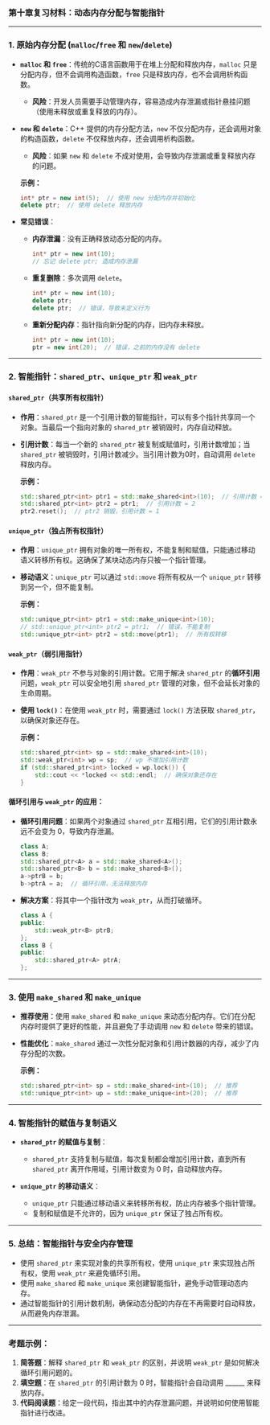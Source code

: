 ### 第十章复习材料：动态内存分配与智能指针

---

### 1. **原始内存分配 (`malloc`/`free` 和 `new`/`delete`)**
- **`malloc` 和 `free`**：传统的C语言函数用于在堆上分配和释放内存，`malloc` 只是分配内存，但不会调用构造函数，`free` 只是释放内存，也不会调用析构函数。
  - **风险**：开发人员需要手动管理内存，容易造成内存泄漏或指针悬挂问题（使用未释放或重复释放的内存）。

- **`new` 和 `delete`**：C++ 提供的内存分配方法，`new` 不仅分配内存，还会调用对象的构造函数，`delete` 不仅释放内存，还会调用析构函数。
  - **风险**：如果 `new` 和 `delete` 不成对使用，会导致内存泄漏或重复释放内存的问题。

  **示例：**
  ```cpp
  int* ptr = new int(5);  // 使用 new 分配内存并初始化
  delete ptr;  // 使用 delete 释放内存
  ```

- **常见错误**：
  - **内存泄漏**：没有正确释放动态分配的内存。
    ```cpp
    int* ptr = new int(10);
    // 忘记 delete ptr; 造成内存泄漏
    ```
  - **重复删除**：多次调用 `delete`。
    ```cpp
    int* ptr = new int(10);
    delete ptr;
    delete ptr;  // 错误，导致未定义行为
    ```
  - **重新分配内存**：指针指向新分配的内存，旧内存未释放。
    ```cpp
    int* ptr = new int(10);
    ptr = new int(20);  // 错误，之前的内存没有 delete
    ```

---

### 2. **智能指针：`shared_ptr`、`unique_ptr` 和 `weak_ptr`**

#### **`shared_ptr`（共享所有权指针）**
- **作用**：`shared_ptr` 是一个引用计数的智能指针，可以有多个指针共享同一个对象。当最后一个指向对象的 `shared_ptr` 被销毁时，内存自动释放。
- **引用计数**：每当一个新的 `shared_ptr` 被复制或赋值时，引用计数增加；当 `shared_ptr` 被销毁时，引用计数减少。当引用计数为0时，自动调用 `delete` 释放内存。
  
  **示例：**
  ```cpp
  std::shared_ptr<int> ptr1 = std::make_shared<int>(10);  // 引用计数 = 1
  std::shared_ptr<int> ptr2 = ptr1;  // 引用计数 = 2
  ptr2.reset();  // ptr2 销毁，引用计数 = 1
  ```

#### **`unique_ptr`（独占所有权指针）**
- **作用**：`unique_ptr` 拥有对象的唯一所有权，不能复制和赋值，只能通过移动语义转移所有权。这确保了某块动态内存只被一个指针管理。
- **移动语义**：`unique_ptr` 可以通过 `std::move` 将所有权从一个 `unique_ptr` 转移到另一个，但不能复制。

  **示例：**
  ```cpp
  std::unique_ptr<int> ptr1 = std::make_unique<int>(10);
  // std::unique_ptr<int> ptr2 = ptr1;  // 错误，不能复制
  std::unique_ptr<int> ptr2 = std::move(ptr1);  // 所有权转移
  ```

#### **`weak_ptr`（弱引用指针）**
- **作用**：`weak_ptr` 不参与对象的引用计数。它用于解决 `shared_ptr` 的**循环引用**问题，`weak_ptr` 可以安全地引用 `shared_ptr` 管理的对象，但不会延长对象的生命周期。
- **使用 `lock()`**：在使用 `weak_ptr` 时，需要通过 `lock()` 方法获取 `shared_ptr`，以确保对象还存在。

  **示例：**
  ```cpp
  std::shared_ptr<int> sp = std::make_shared<int>(10);
  std::weak_ptr<int> wp = sp;  // wp 不增加引用计数
  if (std::shared_ptr<int> locked = wp.lock()) {
      std::cout << *locked << std::endl;  // 确保对象还存在
  }
  ```

#### **循环引用与 `weak_ptr` 的应用：**
- **循环引用问题**：如果两个对象通过 `shared_ptr` 互相引用，它们的引用计数永远不会变为 0，导致内存泄漏。
  ```cpp
  class A;
  class B;
  std::shared_ptr<A> a = std::make_shared<A>();
  std::shared_ptr<B> b = std::make_shared<B>();
  a->ptrB = b;
  b->ptrA = a;  // 循环引用，无法释放内存
  ```

- **解决方案**：将其中一个指针改为 `weak_ptr`，从而打破循环。
  ```cpp
  class A {
  public:
      std::weak_ptr<B> ptrB;
  };
  class B {
  public:
      std::shared_ptr<A> ptrA;
  };
  ```

---

### 3. **使用 `make_shared` 和 `make_unique`**
- **推荐使用**：使用 `make_shared` 和 `make_unique` 来动态分配内存。它们在分配内存时提供了更好的性能，并且避免了手动调用 `new` 和 `delete` 带来的错误。
- **性能优化**：`make_shared` 通过一次性分配对象和引用计数器的内存，减少了内存分配的次数。
  
  **示例：**
  ```cpp
  std::shared_ptr<int> sp = std::make_shared<int>(10);  // 推荐
  std::unique_ptr<int> up = std::make_unique<int>(20);  // 推荐
  ```

---

### 4. **智能指针的赋值与复制语义**
- **`shared_ptr` 的赋值与复制**：
  - `shared_ptr` 支持复制与赋值，每次复制都会增加引用计数，直到所有 `shared_ptr` 离开作用域，引用计数变为 0 时，自动释放内存。
  
- **`unique_ptr` 的移动语义**：
  - `unique_ptr` 只能通过移动语义来转移所有权，防止内存被多个指针管理。
  - 复制和赋值是不允许的，因为 `unique_ptr` 保证了独占所有权。

---

### 5. **总结：智能指针与安全内存管理**
- 使用 `shared_ptr` 来实现对象的共享所有权，使用 `unique_ptr` 来实现独占所有权，使用 `weak_ptr` 来避免循环引用。
- 使用 `make_shared` 和 `make_unique` 来创建智能指针，避免手动管理动态内存。
- 通过智能指针的引用计数机制，确保动态分配的内存在不再需要时自动释放，从而避免内存泄漏。

---

### 考题示例：

1. **简答题**：解释 `shared_ptr` 和 `weak_ptr` 的区别，并说明 `weak_ptr` 是如何解决循环引用问题的。
2. **填空题**：在 `shared_ptr` 的引用计数为 0 时，智能指针会自动调用 ______ 来释放内存。
3. **代码阅读题**：给定一段代码，指出其中的内存泄漏问题，并说明如何使用智能指针进行改进。


